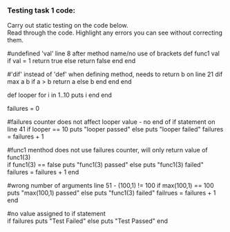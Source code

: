 ### Testing task 1 code:

  Carry out static testing on the code below.  
  Read through the code.  Highlight any errors you can see without correcting them.

 
#undefined 'val' line 8 after method name/no use of brackets
def func1 val 
  if val = 1
  return true
  else
  return false
  end
end
  
#'dif' instead of 'def' when defining method, needs to return b on line 21
dif max a b
  if a > b
      return a 
  else
  b
  end 
end 
end 
  

def looper 
  for i in 1..10
  puts i
  end
end
 
failures = 0 
 
 #failures counter does not affect looper value - no end of if statement on line 41
if looper == 10 
  puts "looper passed"
else
  puts "looper failed"
  failures = failures + 1
 
#func1 menthod does not use failures counter, will only return value of func1(3)  
if func1(3) == false
  puts "func1(3) passed"
else
  puts "func1(3) failed"
  failures = failures + 1
end 
 
#wrong number of arguments line 51 - (100,1) != 100
if max(100,1) == 100 
  puts "max(100,1) passed"
else
  puts "func1(3) failed"
  failrues = failures + 1
end

#no value assigned to if statement  
if failures 
  puts "Test Failed"
else
  puts "Test Passed"
end


